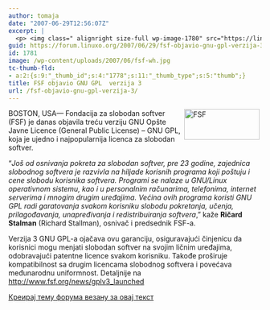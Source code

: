 ```yaml
---
author: tomaja
date: "2007-06-29T12:56:07Z"
excerpt: |
  <p> <img class=" alignright size-full wp-image-1780" src="https://linuxo.org/wp-content/uploads/2007/06/fsf-wh.jpg" alt="FSF" title="FSF" hspace="4" width="150" height="61" align="right" />BOSTON, USA&mdash; Fondacija za slobodan softver (FSF) je danas objavila treću verziju GNU Op&scaron;te Javne Licence (General Public License) - GNU GPL, koja je ujedno i najpopularnija licenca za slobodan softver. </p><p> &ldquo;<em>Jo&scaron; od osnivanja pokreta za slobodan softver, pre 23 godine, zajednica slobodnog softvera je razvivla na hiljade korisnih programa koji po&scaron;tuju i cene slobodu korisnika softvera.  Programi se nalaze u GNU/Linux operativnom sistemu, kao i u personalnim računarima, telefonima, internet serverima i mnogim drugim uređajima.  Većina ovih programa koristi GNU GPL radi garatovanja svakom korisniku slobodu pokretanja, učenja, prilagođavanja, unapređivanja i redistribuiranja softvera</em>,&rdquo; kaže <strong>Ričard Stalman</strong> (Richard Stallman), osnivač i predsednik FSF-a. </p><p> Verzija 3 GNU GPL-a ojačava ovu garanciju, osiguravajući činjenicu da korisnici mogu menjati slobodan softver na svojim ličnim uređajima, odobravajući patentne licence svakom korisniku.  Takođe pro&scaron;iruje kompatibilnost sa drugim licencama slobodnog softvera i povećava međunarodnu uniformnost. Detaljnije na <a href="http://www.fsf.org/news/gplv3_launched" target="_blank" title="Objavljena GNU GPL v3">http://www.fsf.org/news/gplv3_launched</a> <br /> </p>
guid: https://forum.linuxo.org/2007/06/29/fsf-objavio-gnu-gpl-verzija-3/
id: 1781
image: /wp-content/uploads/2007/06/fsf-wh.jpg
tc-thumb-fld:
- a:2:{s:9:"_thumb_id";s:4:"1778";s:11:"_thumb_type";s:5:"thumb";}
title: FSF objavio GNU GPL  verzija 3
url: /fsf-objavio-gnu-gpl-verzija-3/
---
```

<img class=" alignright size-full wp-image-1780" src="https://linuxo.org/wp-content/uploads/2007/06/fsf-wh.jpg" alt="FSF" title="FSF" hspace="4" width="150" height="61" align="right" />BOSTON, USA&mdash; Fondacija za slobodan softver (FSF) je danas objavila treću verziju GNU Op&scaron;te Javne Licence (General Public License) &#8211; GNU GPL, koja je ujedno i najpopularnija licenca za slobodan softver. 

&ldquo;_Jo&scaron; od osnivanja pokreta za slobodan softver, pre 23 godine, zajednica slobodnog softvera je razvivla na hiljade korisnih programa koji po&scaron;tuju i cene slobodu korisnika softvera. Programi se nalaze u GNU/Linux operativnom sistemu, kao i u personalnim računarima, telefonima, internet serverima i mnogim drugim uređajima. Većina ovih programa koristi GNU GPL radi garatovanja svakom korisniku slobodu pokretanja, učenja, prilagođavanja, unapređivanja i redistribuiranja softvera_,&rdquo; kaže **Ričard Stalman** (Richard Stallman), osnivač i predsednik FSF-a. 

Verzija 3 GNU GPL-a ojačava ovu garanciju, osiguravajući činjenicu da korisnici mogu menjati slobodan softver na svojim ličnim uređajima, odobravajući patentne licence svakom korisniku. Takođe pro&scaron;iruje kompatibilnost sa drugim licencama slobodnog softvera i povećava međunarodnu uniformnost. Detaljnije na <a href="http://www.fsf.org/news/gplv3_launched" target="_blank" title="Objavljena GNU GPL v3">http://www.fsf.org/news/gplv3_launched</a> 

<!--break-->

[Креирај тему форума везану за овај текст](https://linuxo.org/nova-tema-na-forumu/?se_pid=1781)